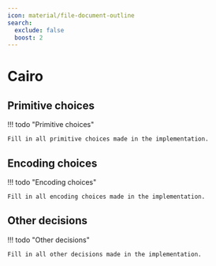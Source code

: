 ```yaml
---
icon: material/file-document-outline
search:
  exclude: false
  boost: 2
---
```


# Cairo

## Primitive choices

!!! todo "Primitive choices"

    Fill in all primitive choices made in the implementation.

## Encoding choices

!!! todo "Encoding choices"

    Fill in all encoding choices made in the implementation.

## Other decisions

!!! todo "Other decisions"

    Fill in all other decisions made in the implementation.
